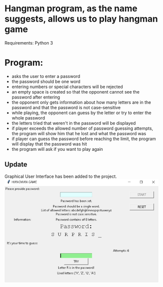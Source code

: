 # Hangman program, as the name suggests, allows us to play hangman game

Requirements: Python 3

# Program:
- asks the user to enter a password
- the password should be one word
- entering numbers or special characters will be rejected
- an empty space is created so that the opponent cannot see the password after entering
- the opponent only gets information about how many letters are in the password and that the password is not case-sensitive
- while playing, the opponent can guess by the letter or try to enter the whole password
- the letters tried that weren't in the password will be displayed
- if player exceeds the allowed number of password guessing attempts, the program will show him that he lost and what the password was
- if player can guess the password before reaching the limit, the program will display that the password was hit
- the program will ask if you want to play again

## Update

Graphical User Interface has been added to the project.
![alt tag](https://github.com/FilipGieraga/Python-ENG/blob/master/12.%20Hangman%20game%20%2B%20GUI/GUI.PNG)
